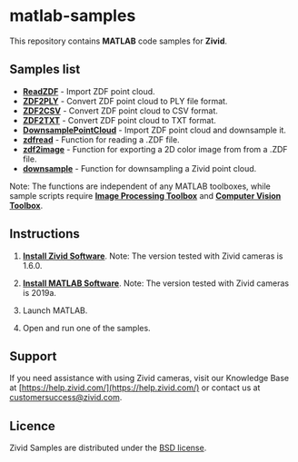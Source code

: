 # matlab-samples

This repository contains **MATLAB** code samples for **Zivid**.

## Samples list

- [**ReadZDF**](https://github.com/zivid/matlab-samples/blob/master/ReadZDF.m) - Import ZDF point cloud.
- [**ZDF2PLY**](https://github.com/zivid/matlab-samples/blob/master/ZDF2PLY.m) - Convert ZDF point cloud to PLY file format.
- [**ZDF2CSV**](https://github.com/zivid/matlab-samples/blob/master/ZDF2CSV.m) - Convert ZDF point cloud to CSV format.
- [**ZDF2TXT**](https://github.com/zivid/matlab-samples/blob/master/ZDF2TXT.m) - Convert ZDF point cloud to TXT format.
- [**DownsamplePointCloud**](https://github.com/zivid/matlab-samples/blob/master/DownsamplePointCloud.m) - Import ZDF point cloud and downsample it.
- [**zdfread**](https://github.com/zivid/matlab-samples/blob/master/zdfread.m) - Function for reading a .ZDF file.
- [**zdf2image**](https://github.com/zivid/matlab-samples/blob/master/zdf2image.m) - Function for exporting a 2D color image from from a .ZDF file.
- [**downsample**](https://github.com/zivid/matlab-samples/blob/master/downsample.m) - Function for downsampling a Zivid point cloud.

Note: The functions are independent of any MATLAB toolboxes, while sample scripts require [**Image Processing Toolbox**](https://se.mathworks.com/products/image.html) and [**Computer Vision Toolbox**](https://se.mathworks.com/products/computer-vision.html).

## Instructions

1. [**Install Zivid Software**](https://www.zivid.com/downloads).
Note: The version tested with Zivid cameras is 1.6.0.

2. [**Install MATLAB Software**](https://se.mathworks.com/products/matlab.html).
Note: The version tested with Zivid cameras is 2019a.

3. Launch MATLAB.

4. Open and run one of the samples.

## Support
If you need assistance with using Zivid cameras, visit our Knowledge Base at [https://help.zivid.com/](https://help.zivid.com/) or contact us at [customersuccess@zivid.com](mailto:customersuccess@zivid.com).

## Licence
Zivid Samples are distributed under the [BSD license](https://github.com/zivid/matlab-samples/blob/master/LICENSE).
